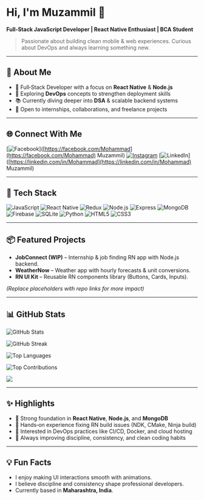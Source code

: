 # Hi, I'm Muzammil 👋

**Full‑Stack JavaScript Developer | React Native Enthusiast | BCA Student**

> Passionate about building clean mobile & web experiences. Curious about DevOps and always learning something new.

---

## 💫 About Me

* 🚀 Full‑Stack Developer with a focus on **React Native** & **Node.js**
* 🎯 Exploring **DevOps** concepts to strengthen deployment skills
* 📚 Currently diving deeper into **DSA** & scalable backend systems
* 🤝 Open to internships, collaborations, and freelance projects

---

## 🌐 Connect With Me

\[![Facebook](https://img.shields.io/badge/Facebook-%231877F2.svg?logo=Facebook\&logoColor=white)]\([https://facebook.com/Mohammad](https://facebook.com/Mohammad) Muzammil)
[![Instagram](https://img.shields.io/badge/Instagram-%23E4405F.svg?logo=Instagram\&logoColor=white)](https://instagram.com/wehm_haii_shayad)
\[![LinkedIn](https://img.shields.io/badge/LinkedIn-%230077B5.svg?logo=linkedin\&logoColor=white)]\([https://linkedin.com/in/Mohammad](https://linkedin.com/in/Mohammad) Muzammil)

---

## 🧰 Tech Stack

![JavaScript](https://img.shields.io/badge/javascript-%23323330.svg?style=for-the-badge\&logo=javascript\&logoColor=%23F7DF1E)
![React Native](https://img.shields.io/badge/react_native-%2320232a.svg?style=for-the-badge\&logo=react\&logoColor=%2361DAFB)
![Redux](https://img.shields.io/badge/redux-%23593d88.svg?style=for-the-badge\&logo=redux\&logoColor=white)
![Node.js](https://img.shields.io/badge/node.js-43853D?style=for-the-badge\&logo=node.js\&logoColor=white)
![Express](https://img.shields.io/badge/express-000000?style=for-the-badge\&logo=express\&logoColor=white)
![MongoDB](https://img.shields.io/badge/MongoDB-%234ea94b.svg?style=for-the-badge\&logo=mongodb\&logoColor=white)
![Firebase](https://img.shields.io/badge/firebase-%23039BE5.svg?style=for-the-badge\&logo=firebase\&logoColor=white)
![SQLite](https://img.shields.io/badge/sqlite-003B57.svg?style=for-the-badge\&logo=sqlite\&logoColor=white)
![Python](https://img.shields.io/badge/python-3670A0?style=for-the-badge\&logo=python\&logoColor=ffdd54)
![HTML5](https://img.shields.io/badge/html5-%23E34F26.svg?style=for-the-badge\&logo=html5\&logoColor=white)
![CSS3](https://img.shields.io/badge/css3-%231572B6.svg?style=for-the-badge\&logo=css3\&logoColor=white)

---

## 📦 Featured Projects

* **JobConnect (WIP)** – Internship & job finding RN app with Node.js backend.
* **WeatherNow** – Weather app with hourly forecasts & unit conversions.
* **RN UI Kit** – Reusable RN components library (Buttons, Cards, Inputs).

*(Replace placeholders with repo links for more impact)*

---

## 📊 GitHub Stats

<p>
  <img src="https://github-readme-stats.vercel.app/api?username=muzammil1244&theme=dark&show_icons=true" alt="GitHub Stats" />
</p>
<p>
  <img src="https://github-readme-streak-stats.herokuapp.com/?user=muzammil1244&theme=dark" alt="GitHub Streak" />
</p>
<p>
  <img src="https://github-readme-stats.vercel.app/api/top-langs/?username=muzammil1244&theme=dark&layout=compact" alt="Top Languages" />
</p>
<p>
  <img src="https://github-contributor-stats.vercel.app/api?username=muzammil1244&limit=5&theme=dark&combine_all_yearly_contributions=true" alt="Top Contributions" />
</p>

[![](https://visitcount.itsvg.in/api?id=muzammil1244\&icon=0\&color=0)](https://visitcount.itsvg.in)

---

## ✨ Highlights

* 🔹 Strong foundation in **React Native**, **Node.js**, and **MongoDB**
* 🔹 Hands‑on experience fixing RN build issues (NDK, CMake, Ninja build)
* 🔹 Interested in DevOps practices like CI/CD, Docker, and cloud hosting
* 🔹 Always improving discipline, consistency, and clean coding habits

---

## 💡 Fun Facts

* I enjoy making UI interactions smooth with animations.
* I believe discipline and consistency shape professional developers.
* Currently based in **Maharashtra, India**.


<!-- Proudly created with GPRM ( https://gprm.itsvg.in ) -->

